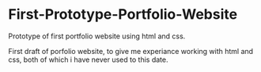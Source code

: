 # First-Prototype-Portfolio-Website
Prototype of first portfolio website using html and css.

First draft of porfolio website, to give me experiance working with html and css, both of which i have never used to this date.
